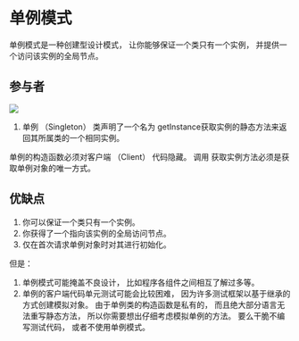 #  单例模式

单例模式是一种创建型设计模式， 让你能够保证一个类只有一个实例， 并提供一个访问该实例的全局节点。

## 参与者

![](https://refactoringguru.cn/images/patterns/diagrams/singleton/structure-zh-indexed-2x.png)

1. 单例 （Singleton） 类声明了一个名为 get­Instance获取实例的静态方法来返回其所属类的一个相同实例。

单例的构造函数必须对客户端 （Client） 代码隐藏。 调用 获取实例方法必须是获取单例对象的唯一方式。

## 优缺点

1. 你可以保证一个类只有一个实例。
2. 你获得了一个指向该实例的全局访问节点。
3. 仅在首次请求单例对象时对其进行初始化。

但是：

1. 单例模式可能掩盖不良设计， 比如程序各组件之间相互了解过多等。
2. 单例的客户端代码单元测试可能会比较困难， 因为许多测试框架以基于继承的方式创建模拟对象。 由于单例类的构造函数是私有的， 而且绝大部分语言无法重写静态方法， 所以你需要想出仔细考虑模拟单例的方法。 要么干脆不编写测试代码， 或者不使用单例模式。

